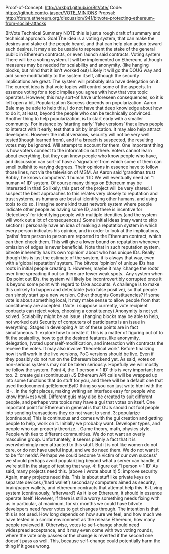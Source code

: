 Proof-of-Concept:  http://arkbg1.github.io/BitVote/
Code: https://github.com/o-jasper/VOTE_MINIONS
Propsal: http://forum.ethereum.org/discussion/941/bitvote-protecting-ethereum-from-social-attacks


BitVote Technical Summary
NOTE this is just a rough draft of summary and technical approach.
Goal
The idea is a voting system, that can make the desires and stake of the people heard, and that can help plan action toward such desires.
It may also be usable to represent the stake of the general public in Ethereum contracts, or even launch said contracts.
Voting system
There will be a voting system. It will be implemented on Ethereum, although measures may be needed for scalability and anonymity. (like hanging blocks, but mind that it isn't worked out) Likely it will go the DOUG way and add some modifiability to the system itself, although the security implications are great.
The system will probably also have delegation on it.
The current idea is that vote topics will control some of the aspects. In essence voting for a topic implies you agree with how that vote topic operates. However, this may sort-of have unforeseen consequences, so it is left open a bit.
Popularization
Success depends on popularization. Aaron Bale may be able to help this, i do not have that deep knowledge about how to do it, at least, beyond the people who can be technically convinced.
Another thing to help popularization, is to start early with a smaller community. For instance by ‘starting early’ ‘fake versions’ that allows people to interact with it early, test that a bit by implication. It may also help attract developers.
However the initial versions, security will not be very well tested(though learned from), and if a breach is suspected, the resulting votes may be ignored. Will attempt to account for them.
One important thing is how voters connect to the information out there. Voters cannot learn about everything, but they can know people who know people who have, and discussion can sort-of have a ‘signature’ from which some of them can smell bullshit to varying degrees. Their opinions in essence have to follow those lines, not via the television of MSM. As Aaron said ‘grandmas trust Bobby, he knows computers’.
1 human 1 ID
We will eventually need an ‘1 human ≈1 ID’ system. Of course many things on Ethereum may be interested in that! So likely, this part of the project will be very shared.
I suspect the best approaches to this relates very closely to reputation and trust systems, as humans are best at identifying other humans, and using tools to do so. I imagine some kind trust network system where people indicate other people as having some ID, and there is incentive for ‘detectives’ for identifying people with multiple identities.(and the system will work out a lot of consequences.)
Some initial ideas (may want to skip section)
I personally have an idea of making a reputation system in which every person indicates his opinion, and in order to look at the implications, ‘paths’ from person to person are reported to the Ethereum contract, which can then check them. This will give a lower bound on reputation whenever omission of edges is never beneficial.
Note that in such reputation system, bitvote inherently has its own ‘opinion’ about who has unique IDs. Really though this is just the estimate of the system, it is always that way, even with a ‘global reputation’ system.
The bitvote ‘opinion’ of unique IDs has roots in initial people creating it. However, maybe it may ‘change the roots’ over time spreading it out so there are fewer weak spots.. Any system when IDs point out IDs, the system will likely be incontrovertibly corrupted once it is beyond some point with regard to fake accounts. A challenge is to make this unlikely to happen and detectable (w/o false positive), so that people can simply start up a new version.
Other thoughts
Constituencies? If some vote is about something local, it may make sense to allow people from that constituency are accepted. (Note: i suppose currently, vote recipient contracts can reject votes, choosing a constituency)
Anonymity is not yet solved.
Scalability might be an issue. (hanging blocks may be able to help, not worked out)
Security of computers of participants is an issue in everything.
Stages in developing
A lot of these points are in fact simultaneous.
1: explore how to create it
This is a matter of figuring out of to fit the scalability, how to get the desired features, like anonymity, delegation, (voted upon)self-modification, and interaction with contracts the receive the votes.
It may also involve ‘theoretical work’.
Before finalizing how it will work in the live versions, PoC versions should be live. Even if they possibly do not run on the Ethereum backend yet. As said, votes on non-serious systems may not be taken seriously. Hopefully we will mostly be follow the system.
Point 4, the ‘1 person ≈ 1 ID’ this is very important here too.
2: create guis (continuous)
JS Ethereum API calls will be wrapped up into some functions that do stuff for you, and there will be a default one that used thedocument.getElementByID thing so you can just write html with the id=.. in the right places, making writing an interface easy for people who know html+css well.
Different guis may also be created to suit different people, and perhaps vote topics may have a gui that votes on itself.
One important point for Ethereum in general is that GUIs should not fool people into sending transactions they do not want to send.
3: popularize (continuous)
This is continuous and comes with the gui creation and getting people to help, work on it. Initially we probably want:
Developer types, and people who can properly theorize… Game theory, math, physics style.
People with ties to different communities.
We do not want an overly masculine group. Unfortunately, it seems plainly a fact that it is overwhelmingly men attracted to this stuff. But it is not like women do not care, or do not have useful input, and we do need them.
We do not want it to be ‘for nerds’.
Perhaps we could become ‘a victim of our own success’ we should perhaps avoid popularizing beyond what a server can handle, if we’re still in the stage of testing that way.
4: figure out ‘1 person ≈ 1 ID’
As said, many projects need this. (above i wrote about it)
5: improve security
Again, many projects need this. This is about stuff like private keys on separate devices,(‘hard wallet’) secondary computers aimed as security, brain/paper wallets, and ethereum contracts that attempt help this.
6: Living system (continuously, ‘afterward’)
As it is on Ethereum, it should in essence operate itself.
However, if there is still a worry something needs fixing with us in particular, at maximum, for six months we could have bitvote developers need fewer votes to get changes through. The intention is that this is not used. How long depends on how sure we feel, and how much we have tested in a similar environment as the release Ethereum, how many people reviewed it.
Otherwise, votes to self-change should need widespread acceptance, and it may even come with two voting rounds, where the vote only passes or the change is reverted if the second one doesn't pass as well. This, because self-change could potentially harm the thing if it goes wrong.

